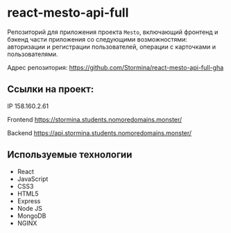 # react-mesto-api-full
Репозиторий для приложения проекта `Mesto`, включающий фронтенд и бэкенд части приложения со следующими возможностями: авторизации и регистрации пользователей, операции с карточками и пользователями. 
  
Адрес репозитория: https://github.com/Stormina/react-mesto-api-full-gha

## Ссылки на проект:

IP 158.160.2.61

Frontend https://stormina.students.nomoredomains.monster/

Backend https://api.stormina.students.nomoredomains.monster/

## Используемые технологии

* React
* JavaScript
* CSS3
* HTML5
* Express
* Node JS
* MongoDB
* NGINX